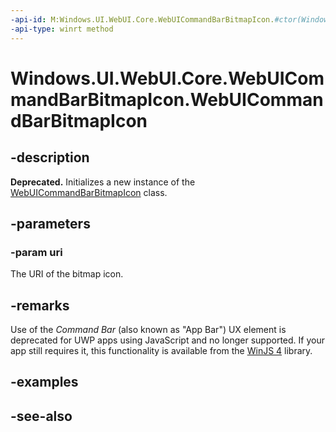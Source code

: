 ```yaml
---
-api-id: M:Windows.UI.WebUI.Core.WebUICommandBarBitmapIcon.#ctor(Windows.Foundation.Uri)
-api-type: winrt method
---
```


<!-- Method syntax
public WebUICommandBarBitmapIcon(Windows.Foundation.Uri uri)
-->

# Windows.UI.WebUI.Core.WebUICommandBarBitmapIcon.WebUICommandBarBitmapIcon

## -description
**Deprecated.** Initializes a new instance of the [WebUICommandBarBitmapIcon](webuicommandbarbitmapicon.md) class.

## -parameters
### -param uri
The URI of the bitmap icon.

## -remarks
Use of the *Command Bar* (also known as "App Bar") UX element is deprecated for UWP apps using JavaScript and no longer supported.
If your app still requires it, this functionality is available from the [WinJS 4](http://try.buildwinjs.com/#get) library.

## -examples

## -see-also
